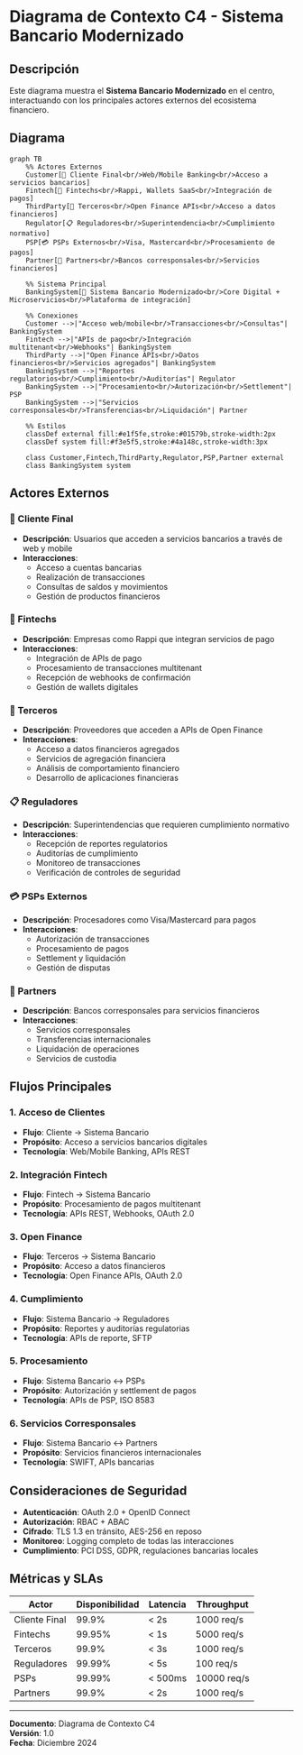 # Diagrama de Contexto C4 - Sistema Bancario Modernizado

## Descripción

Este diagrama muestra el **Sistema Bancario Modernizado** en el centro, interactuando con los principales actores externos del ecosistema financiero.

## Diagrama

```mermaid
graph TB
    %% Actores Externos
    Customer[👤 Cliente Final<br/>Web/Mobile Banking<br/>Acceso a servicios bancarios]
    Fintech[🏢 Fintechs<br/>Rappi, Wallets SaaS<br/>Integración de pagos]
    ThirdParty[🔗 Terceros<br/>Open Finance APIs<br/>Acceso a datos financieros]
    Regulator[📋 Reguladores<br/>Superintendencia<br/>Cumplimiento normativo]
    PSP[💳 PSPs Externos<br/>Visa, Mastercard<br/>Procesamiento de pagos]
    Partner[🤝 Partners<br/>Bancos corresponsales<br/>Servicios financieros]
    
    %% Sistema Principal
    BankingSystem[🏦 Sistema Bancario Modernizado<br/>Core Digital + Microservicios<br/>Plataforma de integración]
    
    %% Conexiones
    Customer -->|"Acceso web/mobile<br/>Transacciones<br/>Consultas"| BankingSystem
    Fintech -->|"APIs de pago<br/>Integración multitenant<br/>Webhooks"| BankingSystem
    ThirdParty -->|"Open Finance APIs<br/>Datos financieros<br/>Servicios agregados"| BankingSystem
    BankingSystem -->|"Reportes regulatorios<br/>Cumplimiento<br/>Auditorías"| Regulator
    BankingSystem -->|"Procesamiento<br/>Autorización<br/>Settlement"| PSP
    BankingSystem -->|"Servicios corresponsales<br/>Transferencias<br/>Liquidación"| Partner
    
    %% Estilos
    classDef external fill:#e1f5fe,stroke:#01579b,stroke-width:2px
    classDef system fill:#f3e5f5,stroke:#4a148c,stroke-width:3px
    
    class Customer,Fintech,ThirdParty,Regulator,PSP,Partner external
    class BankingSystem system
```

## Actores Externos

### 👤 Cliente Final
- **Descripción**: Usuarios que acceden a servicios bancarios a través de web y mobile
- **Interacciones**: 
  - Acceso a cuentas bancarias
  - Realización de transacciones
  - Consultas de saldos y movimientos
  - Gestión de productos financieros

### 🏢 Fintechs
- **Descripción**: Empresas como Rappi que integran servicios de pago
- **Interacciones**:
  - Integración de APIs de pago
  - Procesamiento de transacciones multitenant
  - Recepción de webhooks de confirmación
  - Gestión de wallets digitales

### 🔗 Terceros
- **Descripción**: Proveedores que acceden a APIs de Open Finance
- **Interacciones**:
  - Acceso a datos financieros agregados
  - Servicios de agregación financiera
  - Análisis de comportamiento financiero
  - Desarrollo de aplicaciones financieras

### 📋 Reguladores
- **Descripción**: Superintendencias que requieren cumplimiento normativo
- **Interacciones**:
  - Recepción de reportes regulatorios
  - Auditorías de cumplimiento
  - Monitoreo de transacciones
  - Verificación de controles de seguridad

### 💳 PSPs Externos
- **Descripción**: Procesadores como Visa/Mastercard para pagos
- **Interacciones**:
  - Autorización de transacciones
  - Procesamiento de pagos
  - Settlement y liquidación
  - Gestión de disputas

### 🤝 Partners
- **Descripción**: Bancos corresponsales para servicios financieros
- **Interacciones**:
  - Servicios corresponsales
  - Transferencias internacionales
  - Liquidación de operaciones
  - Servicios de custodia

## Flujos Principales

### 1. Acceso de Clientes
- **Flujo**: Cliente → Sistema Bancario
- **Propósito**: Acceso a servicios bancarios digitales
- **Tecnología**: Web/Mobile Banking, APIs REST

### 2. Integración Fintech
- **Flujo**: Fintech → Sistema Bancario
- **Propósito**: Procesamiento de pagos multitenant
- **Tecnología**: APIs REST, Webhooks, OAuth 2.0

### 3. Open Finance
- **Flujo**: Terceros → Sistema Bancario
- **Propósito**: Acceso a datos financieros
- **Tecnología**: Open Finance APIs, OAuth 2.0

### 4. Cumplimiento
- **Flujo**: Sistema Bancario → Reguladores
- **Propósito**: Reportes y auditorías regulatorias
- **Tecnología**: APIs de reporte, SFTP

### 5. Procesamiento
- **Flujo**: Sistema Bancario ↔ PSPs
- **Propósito**: Autorización y settlement de pagos
- **Tecnología**: APIs de PSP, ISO 8583

### 6. Servicios Corresponsales
- **Flujo**: Sistema Bancario ↔ Partners
- **Propósito**: Servicios financieros internacionales
- **Tecnología**: SWIFT, APIs bancarias

## Consideraciones de Seguridad

- **Autenticación**: OAuth 2.0 + OpenID Connect
- **Autorización**: RBAC + ABAC
- **Cifrado**: TLS 1.3 en tránsito, AES-256 en reposo
- **Monitoreo**: Logging completo de todas las interacciones
- **Cumplimiento**: PCI DSS, GDPR, regulaciones bancarias locales

## Métricas y SLAs

| Actor | Disponibilidad | Latencia | Throughput |
|-------|---------------|----------|------------|
| Cliente Final | 99.9% | < 2s | 1000 req/s |
| Fintechs | 99.95% | < 1s | 5000 req/s |
| Terceros | 99.9% | < 3s | 1000 req/s |
| Reguladores | 99.99% | < 5s | 100 req/s |
| PSPs | 99.99% | < 500ms | 10000 req/s |
| Partners | 99.9% | < 2s | 1000 req/s |

---

**Documento**: Diagrama de Contexto C4  
**Versión**: 1.0  
**Fecha**: Diciembre 2024
